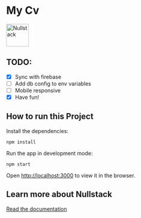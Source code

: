 # My Cv

<img src='https://raw.githubusercontent.com/nullstack/nullstack/master/nullstack.png' height='60' alt='Nullstack' />

## TODO:
- [x] Sync with firebase
- [ ] Add db config to env variables
- [ ] Mobile responsive
- [x] Have fun!

## How to run this Project

Install the dependencies:

`npm install`

Run the app in development mode:

`npm start`

Open [http://localhost:3000](http://localhost:3000) to view it in the browser.

## Learn more about Nullstack

[Read the documentation](https://nullstack.app/documentation)
